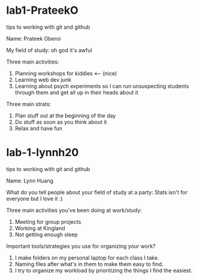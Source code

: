 # lab1-PrateekO
tips to working with git and github

Name: Prateek Oberoi  


My field of study: oh god it's awful

Three main activities:   
  1.  Planning workshops for kiddies <-- (nice)
  2.  Learning web dev junk
  3.  Learning about psych experiments so I can run unsuspecting students through them and get all up in their heads about it   
  
  
Three main strats: 
  1.  Plan stuff out at the beginning of the day  
  2.  Do stuff as soon as you think about it  
  3.  Relax and have fun  
  
# lab-1-lynnh20

tips to working with git and github

Name: Lynn Huang

What do you tell people about your field of study at a party: Stats isn't for everyone but I love it :)

Three main activities you've been doing at work/study:
1. Meeting for group projects
2. Working at Kingland
3. Not getting enough sleep


Important tools/strategies you use for organizing your work?
1. I make folders on my personal laptop for each class I take.
2. Naming files after what's in them to make them easy to find.
3. I try to organize my workload by prioritizing the things I find the easiest. 
